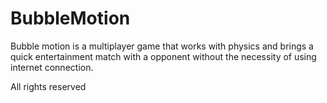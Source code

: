 # BubbleMotion
Bubble motion is a multiplayer game that works with physics and brings a quick entertainment match with a opponent without the necessity of using internet connection.


All rights reserved
